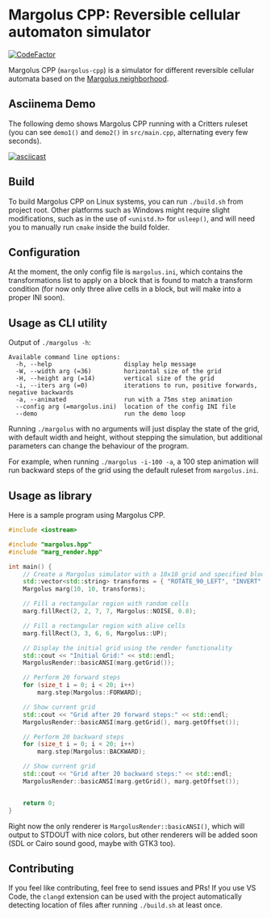 # Margolus CPP: Reversible cellular automaton simulator

[![CodeFactor](https://www.codefactor.io/repository/github/magnetrwn/margolus-cpp/badge)](https://www.codefactor.io/repository/github/magnetrwn/margolus-cpp)

Margolus CPP (`margolus-cpp`) is a simulator for different reversible cellular automata based on the [Margolus neighborhood](https://en.wikipedia.org/wiki/Block_cellular_automaton).

## Asciinema Demo
The following demo shows Margolus CPP running with a Critters ruleset (you can see `demo1()` and `demo2()` in `src/main.cpp`, alternating every few seconds).

[![asciicast](https://asciinema.org/a/qB18st3xDxeRCZtGxPj10cpAW.svg)](https://asciinema.org/a/qB18st3xDxeRCZtGxPj10cpAW)

## Build

To build Margolus CPP on Linux systems, you can run `./build.sh` from project root.
Other platforms such as Windows might require slight modifications, such as in the use of `<unistd.h>` for `usleep()`, and will need you to manually run `cmake` inside the build folder.

## Configuration

At the moment, the only config file is `margolus.ini`, which contains the transformations list to apply on a block that is found to match a transform condition (for now only three alive cells in a block, but will make into a proper INI soon).

## Usage as CLI utility

Output of `./margolus -h`:

```
Available command line options:
  -h, --help                    display help message
  -W, --width arg (=36)         horizontal size of the grid
  -H, --height arg (=14)        vertical size of the grid
  -i, --iters arg (=0)          iterations to run, positive forwards, negative backwards
  -a, --animated                run with a 75ms step animation
  --config arg (=margolus.ini)  location of the config INI file
  --demo                        run the demo loop

```
Running `./margolus` with no arguments will just display the state of the grid, with default width and height, without stepping the simulation, but additional parameters can change the behaviour of the program.

For example, when running `./margolus -i-100 -a`, a 100 step animation will run backward steps of the grid using the default ruleset from `margolus.ini`.

## Usage as library

Here is a sample program using Margolus CPP.

```cpp
#include <iostream>

#include "margolus.hpp"
#include "marg_render.hpp"

int main() {
    // Create a Margolus simulator with a 10x10 grid and specified block transforms
    std::vector<std::string> transforms = { "ROTATE_90_LEFT", "INVERT" };
    Margolus marg(10, 10, transforms);

    // Fill a rectangular region with random cells
    marg.fillRect(2, 2, 7, 7, Margolus::NOISE, 0.8);

    // Fill a rectangular region with alive cells
    marg.fillRect(3, 3, 6, 6, Margolus::UP);

    // Display the initial grid using the render functionality
    std::cout << "Initial Grid:" << std::endl;
    MargolusRender::basicANSI(marg.getGrid());

    // Perform 20 forward steps
    for (size_t i = 0; i < 20; i++)
        marg.step(Margolus::FORWARD);

    // Show current grid
    std::cout << "Grid after 20 forward steps:" << std::endl;
    MargolusRender::basicANSI(marg.getGrid(), marg.getOffset());

    // Perform 20 backward steps
    for (size_t i = 0; i < 20; i++)
        marg.step(Margolus::BACKWARD);

    // Show current grid
    std::cout << "Grid after 20 backward steps:" << std::endl;
    MargolusRender::basicANSI(marg.getGrid(), marg.getOffset());


    return 0;
}

```

Right now the only renderer is `MargolusRender::basicANSI()`, which will output to STDOUT with nice colors, but other renderers will be added soon (SDL or Cairo sound good, maybe with GTK3 too).

## Contributing

If you feel like contributing, feel free to send issues and PRs! If you use VS Code, the `clangd` extension can be used with the project automatically detecting location of files after running `./build.sh` at least once.